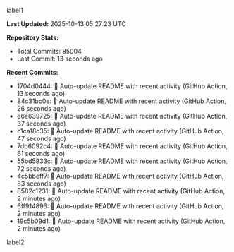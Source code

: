 
label1 
<!-- ACTIVITY_START -->
**Last Updated:** 2025-10-13 05:27:23 UTC

**Repository Stats:**
- Total Commits: 85004
- Last Commit: 13 seconds ago

**Recent Commits:**
- 1704d0444: 🤖 Auto-update README with recent activity (GitHub Action, 13 seconds ago)
- 84c31bc0e: 🤖 Auto-update README with recent activity (GitHub Action, 26 seconds ago)
- e6e639725: 🤖 Auto-update README with recent activity (GitHub Action, 37 seconds ago)
- c1ca18c35: 🤖 Auto-update README with recent activity (GitHub Action, 47 seconds ago)
- 7db6092c4: 🤖 Auto-update README with recent activity (GitHub Action, 61 seconds ago)
- 55bd5933c: 🤖 Auto-update README with recent activity (GitHub Action, 72 seconds ago)
- 4c5bbeff7: 🤖 Auto-update README with recent activity (GitHub Action, 83 seconds ago)
- 8582c1231: 🤖 Auto-update README with recent activity (GitHub Action, 2 minutes ago)
- 6ff914896: 🤖 Auto-update README with recent activity (GitHub Action, 2 minutes ago)
- 19c5b09d1: 🤖 Auto-update README with recent activity (GitHub Action, 2 minutes ago)
<!-- ACTIVITY_END -->

label2
